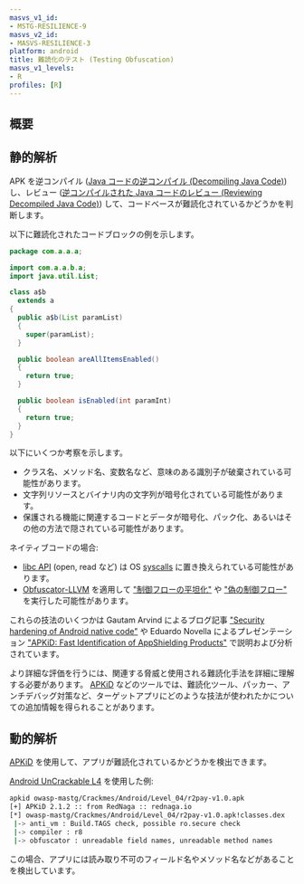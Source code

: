 ```yaml
---
masvs_v1_id:
- MSTG-RESILIENCE-9
masvs_v2_id:
- MASVS-RESILIENCE-3
platform: android
title: 難読化のテスト (Testing Obfuscation)
masvs_v1_levels:
- R
profiles: [R]
---
```


## 概要

## 静的解析

APK を逆コンパイル ([Java コードの逆コンパイル (Decompiling Java Code)](../../../techniques/android/MASTG-TECH-0017.md)) し、レビュー ([逆コンパイルされた Java コードのレビュー (Reviewing Decompiled Java Code)](../../../techniques/android/MASTG-TECH-0023.md)) して、コードベースが難読化されているかどうかを判断します。

以下に難読化されたコードブロックの例を示します。

```java
package com.a.a.a;

import com.a.a.b.a;
import java.util.List;

class a$b
  extends a
{
  public a$b(List paramList)
  {
    super(paramList);
  }

  public boolean areAllItemsEnabled()
  {
    return true;
  }

  public boolean isEnabled(int paramInt)
  {
    return true;
  }
}
```

以下にいくつか考察を示します。

- クラス名、メソッド名、変数名など、意味のある識別子が破棄されている可能性があります。
- 文字列リソースとバイナリ内の文字列が暗号化されている可能性があります。
- 保護される機能に関連するコードとデータが暗号化、パック化、あるいはその他の方法で隠されている可能性があります。

ネイティブコードの場合:

- [libc API](https://man7.org/linux/man-pages/dir_section_3.html) (open, read など) は OS [syscalls](https://man7.org/linux/man-pages/man2/syscalls.2.html) に置き換えられている可能性があります。
- [Obfuscator-LLVM](https://github.com/obfuscator-llvm/obfuscator "Obfuscator-LLVM") を適用して ["制御フローの平坦化"](https://github.com/obfuscator-llvm/obfuscator/wiki/Control-Flow-Flattening) や ["偽の制御フロー"](https://github.com/obfuscator-llvm/obfuscator/wiki/Bogus-Control-Flow) を実行した可能性があります。

これらの技法のいくつかは Gautam Arvind によるブログ記事 ["Security hardening of Android native code"](https://darvincitech.wordpress.com/2020/01/07/security-hardening-of-android-native-code/) や Eduardo Novella によるプレゼンテーション ["APKiD: Fast Identification of AppShielding Products"](https://github.com/enovella/cve-bio-enovella/blob/master/slides/APKiD-NowSecure-Connect19-enovella.pdf) で説明および分析されています。

より詳細な評価を行うには、関連する脅威と使用される難読化手法を詳細に理解する必要があります。 [APKiD](../../../tools/android/MASTG-TOOL-0009.md) などのツールでは、難読化ツール、パッカー、アンチデバッグ対策など、ターゲットアプリにどのような技法が使われたかについての追加情報を得られることがあります。

## 動的解析

[APKiD](../../../tools/android/MASTG-TOOL-0009.md) を使用して、アプリが難読化されているかどうかを検出できます。

[Android UnCrackable L4](../../../apps/android/MASTG-APP-015.md) を使用した例:

```sh
apkid owasp-mastg/Crackmes/Android/Level_04/r2pay-v1.0.apk
[+] APKiD 2.1.2 :: from RedNaga :: rednaga.io
[*] owasp-mastg/Crackmes/Android/Level_04/r2pay-v1.0.apk!classes.dex
 |-> anti_vm : Build.TAGS check, possible ro.secure check
 |-> compiler : r8
 |-> obfuscator : unreadable field names, unreadable method names
```

この場合、アプリには読み取り不可のフィールド名やメソッド名などがあることを検出しています。
